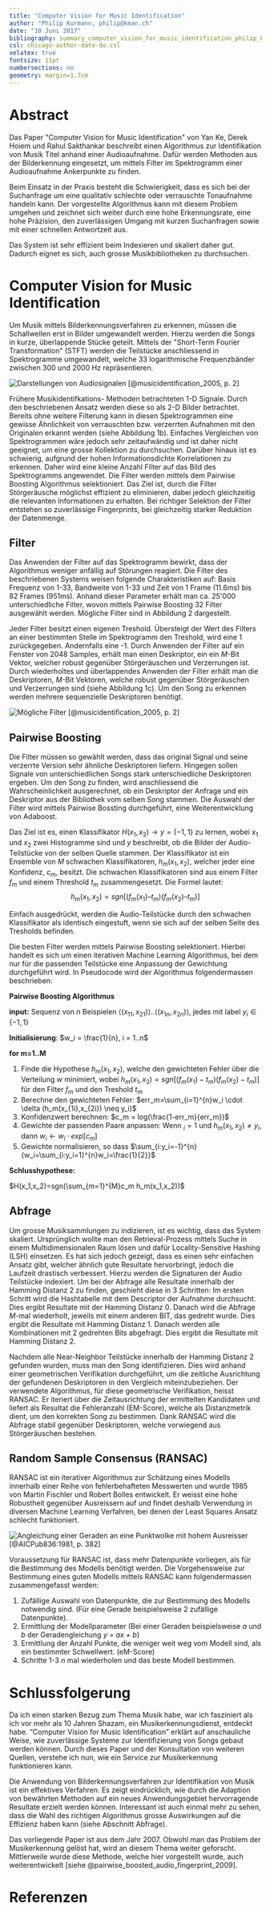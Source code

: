 ```yaml
---
title: "Computer Vision for Music Identification"
author: "Philip Kurmann, philip@kman.ch"
date: "10 Juni 2017"
bibliography: summary_computer_vision_for_music_identification_philip_kurmann.bib
csl: chicago-author-date-de.csl
xelatex: true
fontsize: 11pt
numbersections: no
geometry: margin=1.7cm
---
```


# Abstract
Das Paper "Computer Vision for Music Identification" von Yan Ke, Derek Hoiem und Rahul Sakthankar beschreibt einen Algorithmus zur Identifikation von Musik Titel anhand einer Audioaufnahme. Dafür werden Methoden aus der Bilderkennung eingesetzt, um mittels Filter im Spektrogramm einer Audioaufnahme Ankerpunkte zu finden.

Beim Einsatz in der Praxis besteht die Schwierigkeit, dass es sich bei der Suchanfrage um eine qualitativ schlechte oder verrauschte Tonaufnahme handeln kann. Der vorgestellte Algorithmus kann mit diesem Problem umgehen und zeichnet sich weiter durch eine hohe Erkennungsrate, eine hohe Präzision, den zuverlässigen Umgang mit kurzen Suchanfragen sowie mit einer schnellen Antwortzeit aus. 

Das System ist sehr effizient beim Indexieren und skaliert daher gut. Dadurch eignet es sich, auch grosse Musikbibliotheken zu durchsuchen.

# Computer Vision for Music Identification
Um Musik mittels Bilderkennungsverfahren zu erkennen, müssen die Schallwellen erst in Bilder umgewandelt werden. Hierzu werden die Songs in kurze, überlappende Stücke geteilt. Mittels der "Short-Term Fourier Transformation" (STFT) werden die Teilstücke anschliessend in Spektrogramme umgewandelt, welche 33 logarithmische Frequenzbänder zwischen 300 und 2000 Hz repräsentieren. 

![Darstellungen von Audiosignalen [@musicidentification_2005, p. 2]][audio_representations]

Frühere Musikidentifkations- Methoden betrachteten 1-D Signale. Durch den beschriebenen Ansatz werden diese so als 2-D Bilder betrachtet. Bereits ohne weitere Filterung kann in diesen Spektrogrammen eine gewisse Ähnlichkeit von verrauschten bzw. verzerrten Aufnahmen mit den Originalen erkannt werden (siehe Abbildung 1b). Einfaches Vergleichen von Spektrogrammen wäre jedoch sehr zeitaufwändig und ist daher nicht geeignet, um eine grosse Kollektion zu durchsuchen. Darüber hinaus ist es schwierig, aufgrund der hohen Informationsdichte Korrelationen zu erkennen. Daher wird eine kleine Anzahl Filter auf das Bild des Spektrogramms angewendet. Die Filter werden mittels dem Pairwise Boosting Algorithmus selektioniert. Das Ziel ist, durch die Filter Störgeräusche möglichst effizient zu eliminieren, dabei jedoch gleichzeitig die relevanten Informationen zu erhalten. Bei richtiger Selektion der Filter entstehen so zuverlässige Fingerprints, bei gleichzeitig starker Reduktion der Datenmenge.

## Filter
Das Anwenden der Filter auf das Spektrogramm bewirkt, dass der Algorithmus weniger anfällig auf Störungen reagiert. Die Filter des beschriebenen Systems weisen folgende Charakteristiken auf: Basis Frequenz von 1-33, Bandweite von 1-33 und Zeit von 1 Frame (11.6ms) bis 82 Frames (951ms). Anhand dieser Parameter erhält man ca. 25'000 unterschiedliche Filter, wovon mittels Pairwise Boosting 32 Filter ausgewählt werden. Mögliche Filter sind in Abbildung 2 dargestellt.

Jeder Filter besitzt einen eigenen Treshold. Übersteigt der Wert des Filters an einer bestimmten Stelle im Spektrogramm den Treshold, wird eine 1 zurückgegeben. Andernfalls eine -1. Durch Anwenden der Filter auf ein Fenster von 2048 Samples, erhält man einen Deskriptor, ein ein _M_-Bit Vektor, welcher robust gegenüber Störgeräuschen und Verzerrungen ist. Durch wiederholtes und überlappendes Anwenden der Filter erhält man die Deskriptoren, _M_-Bit Vektoren, welche robust gegenüber Störgeräuschen und Verzerrungen sind (siehe Abbildung 1c). Um den Song zu erkennen werden mehrere sequenzielle Deskriptoren benötigt.

![Mögliche Filter [@musicidentification_2005, p. 2]][filter]


## Pairwise Boosting
Die Filter müssen so gewählt werden, dass das original Signal und seine verzerrte Version sehr ähnliche Deskriptoren liefern. Hingegen sollen Signale von unterschiedlichen Songs stark unterschiedliche Deskriptoren ergeben. Um den Song zu finden, wird anschliessend die Wahrscheinlichkeit ausgerechnet, ob ein Deskriptor der Anfrage und ein Deskriptor aus der Bibliothek vom selben Song stammen. Die Auswahl der Filter wird mittels Pairwise Bossting durchgeführt, eine Weiterentwicklung von Adaboost.

Das Ziel ist es, einen Klassifikator $H(x_1,x_2) \to y=\{-1,1\}$ zu lernen, wobei $x_1$ und $x_2$ zwei Histogramme sind und $y$ beschreibt, ob die Bilder der Audio-Teilstücke von der selben Quelle stammen. Der Klassifikator ist ein Ensemble von _M_ schwachen Klassifikatoren, $h_m(x_1, x_2)$, welcher jeder eine Konfidenz, $c_m$, besitzt. Die schwachen Klassifikatoren sind aus einem Filter $f_m$ und einem Threshold $t_m$ zusammengesetzt. Die Formel lautet:
$$h_m(x_1,x_2) = sgn[(f_m(x_1)–t_m)(f_m(x_2)–t_m)]$$

Einfach ausgedrückt, werden die Audio-Teilstücke durch den schwachen Klassifikator als identisch eingestuft, wenn sie sich auf der selben Seite des Tresholds befinden.

Die besten Filter werden mittels Pairwise Boosting selektioniert. Hierbei handelt es sich um einen iterativen Machine Learning Algorithmus, bei dem nur für die passenden Teilstücke eine Anpassung der Gewichtung durchgeführt wird. In Pseudocode wird der Algorithmus folgendermassen beschrieben:

__Pairwise Boosting Algorithmus__

__input:__ Sequenz von $n$ Beispielen $\langle(x_{11},x_{21})\rangle..\langle(x_{1n},x_{2n})\rangle$, jedes mit label $y_i \in \{-1,1\}$

__Initialisierung__: $w_i = \frac{1}{n}, i = 1..n$

__for m=1..M__

  1. Finde die Hypothese $h_m(x_1,x_2)$, welche den gewichteten Fehler über die Verteilung $w$ minimiert, wobei $h_m(x_1,x_2) = sgn[(f_m(x_1)-t_m)(f_m(x_2)-t_m)]$ für den Filter $f_m$ und den Treshold $t_m$
  2. Berechne den gewichteten Fehler: $err_m=\sum_{i=1}^{n}w_i \cdot \delta (h_m(x_{1i},x_{2i}) \neq y_i)$
  3. Konfidenzwert berechnen: $c_m = log(\frac{1-err_m}{err_m})$
  4. Gewichte der passenden Paare anpassen: Wenn $_i=1$ und $h_m(x_1,x_2) \neq y_i$, dann $w_i \leftarrow w_i \cdot exp[c_m]$
  5. Gewichte normalisieren, so dass $\sum_{i:y_i=-1}^{n}{w_i=\sum_{i:y_i=1}^{n}w_i=\frac{1}{2}}$

__Schlusshypothese:__

$H(x_1,x_2)=sgn(\sum_{m=1}^{M}c_m h_m(x_1,x_2))$


## Abfrage
Um grosse Musiksammlungen zu indizieren, ist es wichtig, dass das System skaliert. Ursprünglich wollte man den Retrieval-Prozess mittels Suche in einem Multidimensionalen Raum lösen und dafür Locality-Sensitive Hashing (LSH) einsetzen. Es hat sich jedoch gezeigt, dass es einen sehr einfachen Ansatz gibt, welcher ähnlich gute Resultate hervorbringt, jedoch die Laufzeit drastisch verbessert. Hierzu werden die Signaturen der Audio Teilstücke indexiert. Um bei der Abfrage alle Resultate innerhalb der Hamming Distanz 2 zu finden, geschieht diese in 3 Schritten: Im ersten Schritt wird die Hashtabelle mit dem Descriptor der Aufnahme durchsucht. Dies ergibt Resultate mit der Hamming Distanz 0. Danach wird die Abfrage _M_-mal wiederholt, jeweils mit einem anderen BIT, das gedreht wurde. Dies ergibt die Resultate mit Hamming Distanz 1. Danach werden alle Kombinationen mit 2 gedrehten Bits abgefragt. Dies ergibt die Resultate mit Hamming Distanz 2.

Nachdem alle Near-Neighbor Teilstücke innerhalb der Hamming Distanz 2 gefunden wurden, muss man den Song identifizieren. Dies wird anhand einer geometrischen Verifikation durchgeführt, um die zeitliche Ausrichtung der gefundenen Deskriptoren in den Vergleich miteinzubeziehen. Der verwendete Algorithmus, für diese geometrische Verifikation, heisst RANSAC. Er iteriert über die Zeitausrichtung der ermittelten Kandidaten und liefert als Resultat die Fehleranzahl (EM-Score), welche als Distanzmetrik dient, um den korrekten Song zu bestimmen. Dank RANSAC wird die Abfrage stabil gegenüber Deskriptoren, welche vorwiegend aus Störgeräuschen bestehen. 

## Random Sample Consensus (RANSAC)
RANSAC ist ein iterativer Algorithmus zur Schätzung eines Modells innerhalb einer Reihe von fehlerbehafteten Messwerten und wurde 1985 von Martin Fischler und Robert Bolles entwickelt. Er weisst eine hohe Robustheit gegenüber Ausreissern auf und findet deshalb Verwendung in diversen Machine Learning Verfahren, bei denen der Least Squares Ansatz schlecht funktioniert.

![Angleichung einer Geraden an eine Punktwolke mit hohem Ausreisser [@AICPub836:1981, p. 382]][ransac]

Voraussetzung für RANSAC ist, dass mehr Datenpunkte vorliegen, als für die Bestimmung des Modells benötigt werden. Die Vorgehensweise zur Bestimmung eines guten Modells mittels RANSAC kann folgendermassen zusammengefasst werden:

1. Zufällige Auswahl von Datenpunkte, die zur Bestimmung des Modells notwendig sind. (Für eine Gerade beispielsweise 2 zufällige Datenpunkte).
2. Ermittlung der Modellparameter (Bei einer Geraden beispielsweise _a_ und _b_ der Geradengleichung _y = ax + b_)
3. Ermittlung der Anzahl Punkte, die weniger weit weg vom Modell sind, als ein bestimmter Schwellwert. (eM-Score)
4. Schritte 1-3 _n_ mal wiederholen und das beste Modell bestimmen.


# Schlussfolgerung
Da ich einen starken Bezug zum Thema Musik habe, war ich fasziniert als ich vor mehr als 10 Jahren Shazam, ein Musikerkennungsdienst, entdeckt habe. “Computer Vision for Music Identification” erklärt auf anschauliche Weise, wie zuverlässige Systeme zur Identifizierung von Songs gebaut werden können. Durch dieses Paper und der Konsultation von weiteren Quellen, verstehe ich nun, wie ein Service zur Musikerkennung funktionieren kann.

Die Anwendung von Bilderkennungsverfahren zur Identifikation von Musik ist ein effektives Verfahren. Es zeigt eindrücklich, wie durch die Adaption von bewährten Methoden auf ein neues Anwendungsgebiet hervorragende Resultate erzielt werden können. Interessant ist auch einmal mehr zu sehen, dass die Wahl des richtigen Algorithmus grosse Auswirkungen auf die Effizienz haben kann (siehe Abschnitt Abfrage).

Das vorliegende Paper ist aus dem Jahr 2007. Obwohl man das Problem der Musikerkennung gelöst hat, wird an diesem Thema weiter geforscht. Mittlerweile wurde diese Methode, welche hier vorgestellt wurde, auch weiterentwickelt [siehe @pairwise_boosted_audio_fingerprint_2009].

# Referenzen
[audio_representations]: images/audio_representations.png "Von Computer Vision for Music Identification [Ke, Hoiem und Sukthankar, 2005]"
[filter]: images/filter.png "Von Computer Vision for Music Identification [Ke, Hoiem und Sukthankar, 2005]"
[ransac]: images/ransac.png "Von Random Sample Consensus: A Paradigm for Model Fitting with Apphcatlons to Image Analysis and Automated Cartography [Fischler und Bolles, 1981]"

